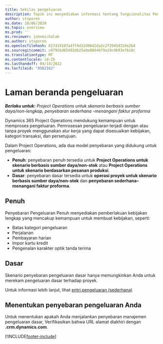 ```yaml
---
title: Sekilas pengeluaran
description: Topik ini menyediakan informasi tentang fungsionalitas Pengeluaran dalam Project Operations.
author: stsporen
ms.date: 10/06/2020
ms.topic: overview
ms.prod: ''
ms.reviewer: johnmichalak
ms.author: stsporen
ms.openlocfilehash: 617419107a4ff4d32d96d2da2c2f2945d320e2b4
ms.sourcegitcommit: c0792bd65d92db25e0e8864879a19c4b93efb10c
ms.translationtype: MT
ms.contentlocale: id-ID
ms.lasthandoff: 04/14/2022
ms.locfileid: "8582162"
---
```

# <a name="expense-home-page"></a>Laman beranda pengeluaran

_**Berlaku untuk:** Project Operations untuk skenario berbasis sumber daya/non-lengkap, penyebaran sederhana -menangani faktur proforma_


Dynamics 365 Project Operations mendukung kemampuan untuk memproses pengeluaran. Pemrosesan pengeluaran terjadi dengan atau tanpa proyek menggunakan alur kerja yang dapat disesuaikan kebijakan, kategori transaksi, dan persetujuan.

Dalam Project Operations, ada dua model penyebaran yang didukung untuk pengeluaran: 

- **Penuh**: penyebaran penuh tersedia untuk **Project Operations untuk skenario berbasis sumber daya/non-stok** atau **Project Operations untuk skenario berdasarkan pesanan produksi**.
- **Dasar**: penyebaran dasar tersedia untuk **operasi proyek untuk skenario berbasis sumber daya/non-stok** dan **penyebaran sederhana– menangani faktur proforma**.

## <a name="full"></a>Penuh 
Penyebaran Pengeluaran Penuh menyediakan pemberlakuan kebijakan lengkap yang mencakup kemampuan untuk membuat kebijakan, seperti:

  - Batas kategori pengeluaran
  - Perjalanan
  - Pembayaran harian
  - Impor kartu kredit
  - Pengenalan karakter optik tanda terima

## <a name="basic"></a>Dasar 
Skenario penyebaran pengeluaran dasar hanya memungkinkan Anda untuk merekam pengeluaran dasar terhadap proyek. 

Untuk informasi lebih lanjut, lihat [entri pengeluaran (sederhana)](basic-expense.md)

## <a name="determine-your-expense-deployment"></a>Menentukan penyebaran pengeluaran Anda
Untuk menentukan apakah Anda menjalankan penyebaran manajemen pengeluaran dasar, Verifikasikan bahwa URL alamat diakhiri dengan **.crm.dynamics.com**. 


[!INCLUDE[footer-include](../includes/footer-banner.md)]